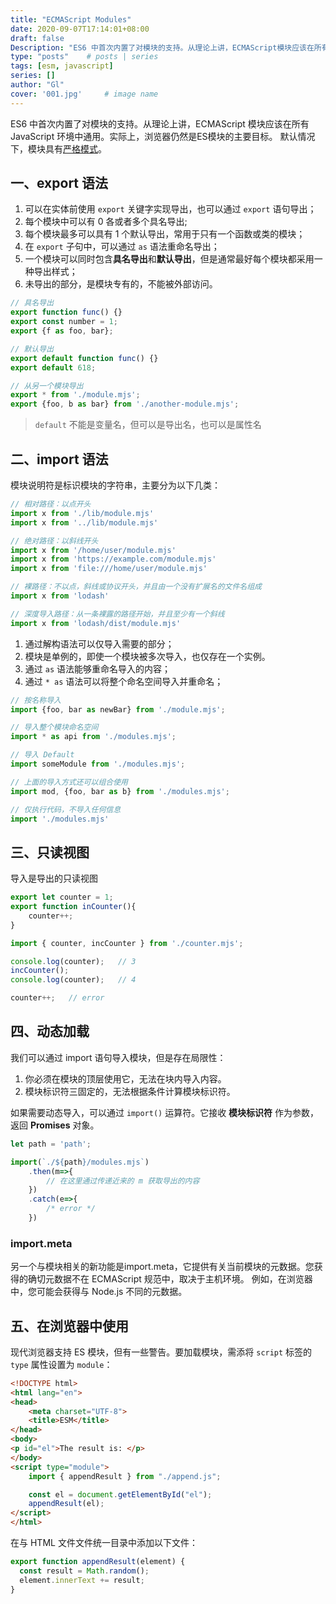 ```yaml
---
title: "ECMAScript Modules"
date: 2020-09-07T17:14:01+08:00
draft: false
Description: "ES6 中首次内置了对模块的支持。从理论上讲，ECMAScript模块应该在所有JavaScript环境中通用。实际上，浏览器仍然是ES模块的主要目标。"
type: "posts"    # posts | series
tags: [esm, javascript]
series: []
author: "Gl"
cover: '001.jpg'     # image name
---
```


ES6 中首次内置了对模块的支持。从理论上讲，ECMAScript 模块应该在所有 JavaScript 环境中通用。实际上，浏览器仍然是ES模块的主要目标。
默认情况下，模块具有[严格模式](https://developer.mozilla.org/en-US/docs/Web/JavaScript/Reference/Strict_mode)。

## 一、export 语法

1. 可以在实体前使用 `export` 关键字实现导出，也可以通过 `export` 语句导出；
1. 每个模块中可以有 0 各或者多个具名导出;
1. 每个模块最多可以具有 1 个默认导出，常用于只有一个函数或类的模块；
1. 在 `export` 子句中，可以通过 `as` 语法重命名导出；
1. 一个模块可以同时包含**具名导出**和**默认导出**，但是通常最好每个模块都采用一种导出样式；
1. 未导出的部分，是模块专有的，不能被外部访问。

```js
// 具名导出
export function func() {}
export const number = 1;
export {f as foo, bar};

// 默认导出
export default function func() {}
export default 618;

// 从另一个模块导出
export * from './module.mjs';
export {foo, b as bar} from './another-module.mjs';
```

> `default` 不能是变量名，但可以是导出名，也可以是属性名

## 二、import 语法

模块说明符是标识模块的字符串，主要分为以下几类：

```js
// 相对路径：以点开头
import x from './lib/module.mjs'
import x from '../lib/module.mjs'

// 绝对路径：以斜线开头
import x from '/home/user/module.mjs'
import x from 'https://example.com/module.mjs'
import x from 'file:///home/user/module.mjs'

// 裸路径：不以点，斜线或协议开头，并且由一个没有扩展名的文件名组成
import x from 'lodash'

// 深度导入路径：从一条裸露的路径开始，并且至少有一个斜线
import x from 'lodash/dist/module.mjs'
```

1. 通过解构语法可以仅导入需要的部分；
1. 模块是单例的，即使一个模块被多次导入，也仅存在一个实例。
1. 通过 `as` 语法能够重命名导入的内容；
1. 通过 `* as` 语法可以将整个命名空间导入并重命名；

```js
// 按名称导入
import {foo, bar as newBar} from './module.mjs';

// 导入整个模块命名空间
import * as api from './modules.mjs';

// 导入 Default
import someModule from './modules.mjs';

// 上面的导入方式还可以组合使用
import mod, {foo, bar as b} from './modules.mjs';

// 仅执行代码，不导入任何信息
import './modules.mjs'
```

## 三、只读视图

导入是导出的只读视图

```js
export let counter = 1;
export function inCounter(){
    counter++;
}
```

```js
import { counter, incCounter } from './counter.mjs';

console.log(counter);   // 3
incCounter();
console.log(counter);   // 4

counter++;   // error
```

## 四、动态加载

我们可以通过 import 语句导入模块，但是存在局限性：

1. 你必须在模块的顶层使用它，无法在块内导入内容。
2. 模块标识符三固定的，无法根据条件计算模块标识符。

如果需要动态导入，可以通过 `import()` 运算符。它接收 **模块标识符** 作为参数，返回 **Promises** 对象。

```js
let path = 'path';

import(`./${path}/modules.mjs`)
    .then(m=>{
        // 在这里通过传递近来的 m 获取导出的内容
    })
    .catch(e=>{
        /* error */
    })
```

### import.meta

另一个与模块相关的新功能是import.meta，它提供有关当前模块的元数据。您获得的确切元数据不在 ECMAScript 规范中，取决于主机环境。
例如，在浏览器中，您可能会获得与 Node.js 不同的元数据。

## 五、在浏览器中使用

现代浏览器支持 ES 模块，但有一些警告。要加载模块，需添将 `script` 标签的 `type` 属性设置为 `module`：

```html
<!DOCTYPE html>
<html lang="en">
<head>
    <meta charset="UTF-8">
    <title>ESM</title>
</head>
<body>
<p id="el">The result is: </p>
</body>
<script type="module">
    import { appendResult } from "./append.js";

    const el = document.getElementById("el");
    appendResult(el);
</script>
</html>
```

在与 HTML 文件文件统一目录中添加以下文件：

```js
export function appendResult(element) {
  const result = Math.random();
  element.innerText += result;
}
```
